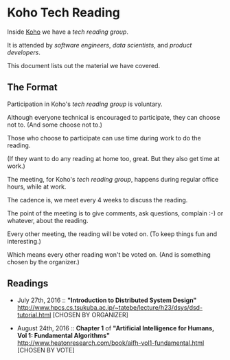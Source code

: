 # Koho Tech Reading

Inside [Koho](https://www.koho.ca/) we have a _tech reading group_.

It is attended by _software engineers_, _data scientists_, and _product developers_.

This document lists out the material we have covered.


## The Format

Participation in Koho's _tech reading group_ is voluntary.

Although everyone technical is encouraged to participate, they can choose not to.
(And some choose not to.)


Those who choose to participate can use time during work to do the reading.

(If they want to do any reading at home too, great. But they also get time at work.)


The meeting, for Koho's _tech reading group_, happens during regular office hours, while at work.


The cadence is, we meet every 4 weeks to discuss the reading.

The point of the meeting is to give comments, ask questions, complain :-) or whatever, about the reading.

Every other meeting, the reading will be voted on. (To keep things fun and interesting.)

Which means every other reading won't be voted on. (And is something chosen by the organizer.)


## Readings

* July 27th, 2016
  ::
  **"Introduction to Distributed System Design"**
  http://www.hpcs.cs.tsukuba.ac.jp/~tatebe/lecture/h23/dsys/dsd-tutorial.html
  [CHOSEN BY ORGANIZER]

* August 24th, 2016
  ::
  **Chapter 1** of **"Artificial Intelligence for Humans, Vol 1: Fundamental Algorithms"**
  http://www.heatonresearch.com/book/aifh-vol1-fundamental.html
  [CHOSEN BY VOTE]

